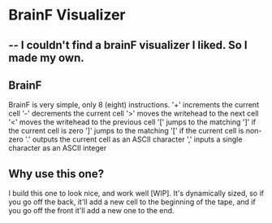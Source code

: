 # BrainF Visualizer
--
I couldn't find a brainF visualizer I liked.
So I made my own.
--
## BrainF
BrainF is very simple, only 8 (eight) instructions.
 '+' increments the current cell
 '-' decrements the current cell
 '>' moves the writehead to the next cell
 '<' moves the writehead to the previous cell
 '[' jumps to the matching ']' if the current cell is zero
 ']' jumps to the matching '[' if the current cell is non-zero
 '.' outputs the current cell as an ASCII character
 ',' inputs a single character as an ASCII integer

## Why use this one?
I build this one to look nice, and work well \[WIP].
It's dynamically sized, so if you go off the back, it'll
add a new cell to the beginning of the tape, and if you
go off the front it'll add a new one to the end.